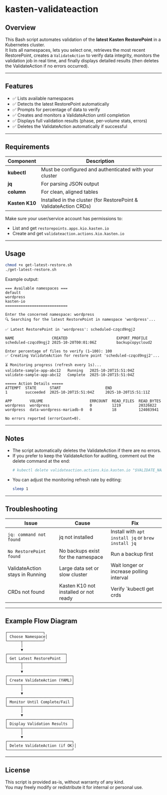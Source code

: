 # kasten-validateaction

## Overview

This Bash script automates validation of the **latest Kasten RestorePoint** in a Kubernetes cluster.  
It lists all namespaces, lets you select one, retrieves the most recent RestorePoint, creates a `ValidateAction` to verify data integrity, monitors the validation job in real time, and finally displays detailed results (then deletes the ValidateAction if no errors occurred).

---

## Features

- ✅ Lists available namespaces  
- ✅ Detects the latest RestorePoint automatically  
- ✅ Prompts for percentage of data to verify  
- ✅ Creates and monitors a ValidateAction until completion  
- ✅ Displays full validation results (phase, per-volume stats, errors)  
- ✅ Deletes the ValidateAction automatically if successful  

---

## Requirements

| Component | Description |
|------------|-------------|
| **kubectl** | Must be configured and authenticated with your cluster |
| **jq** | For parsing JSON output |
| **column** | For clean, aligned tables |
| **Kasten K10** | Installed in the cluster (for RestorePoint & ValidateAction CRDs) |

Make sure your user/service account has permissions to:
- List and get `restorepoints.apps.kio.kasten.io`
- Create and get `validateaction.actions.kio.kasten.io`

---

## Usage

```bash
chmod +x get-latest-restore.sh
./get-latest-restore.sh
```

Example output:
```
=== Available namespaces ===
default
wordpress
kasten-io
============================

Enter the concerned namespace: wordpress
🔍 Searching for the latest RestorePoint in namespace 'wordpress'...

✅ Latest RestorePoint in 'wordpress': scheduled-czqcd9ngj2

NAME                 CREATED                      EXPORT_PROFILE
scheduled-czqcd9ngj2 2025-10-20T00:01:06Z         backupcopycloud2

Enter percentage of files to verify (1–100): 100
✅ Creating ValidateAction for restore point 'scheduled-czqcd9ngj2'...

⏳ Monitoring progress (refresh every 1s)...
validate-sample-app-abc12   Running   2025-10-20T15:51:04Z
validate-sample-app-abc12   Complete  2025-10-20T15:51:04Z

===== Action Details =====
ATTEMPT  STATE      START                    END
1        succeeded  2025-10-20T15:51:04Z     2025-10-20T15:51:11Z

APP        VOLUME                     ERRCOUNT  READ_FILES  READ_BYTES
wordpress  wordpress                  0         1219        20326822
wordpress  data-wordpress-mariadb-0   0         18          124083941

No errors reported (errorCount=0).
```

---

## Notes

- The script automatically deletes the ValidateAction if there are no errors.  
- If you prefer to keep the ValidateAction for auditing, comment out the delete command at the end:
  ```bash
  # kubectl delete validateaction.actions.kio.kasten.io "$VALIDATE_NAME" -n kasten-io
  ```
- You can adjust the monitoring refresh rate by editing:
  ```bash
  sleep 1
  ```

---

## Troubleshooting

| Issue | Cause | Fix |
|-------|--------|-----|
| `jq: command not found` | jq not installed | Install with `apt install jq` or `brew install jq` |
| `No RestorePoint found` | No backups exist for the namespace | Run a backup first |
| ValidateAction stays in Running | Large data set or slow cluster | Wait longer or increase polling interval |
| CRDs not found | Kasten K10 not installed or not ready | Verify `kubectl get crds | grep kasten` |

---

## Example Flow Diagram

```
┌────────────────┐
│ Choose Namespace│
└──────┬─────────┘
       │
       ▼
┌──────────────────────────┐
│ Get Latest RestorePoint  │
└──────┬───────────────────┘
       │
       ▼
┌─────────────────────────────┐
│ Create ValidateAction (YAML)│
└──────┬──────────────────────┘
       │
       ▼
┌─────────────────────────────┐
│ Monitor Until Complete/Fail │
└──────┬──────────────────────┘
       │
       ▼
┌─────────────────────────────┐
│ Display Validation Results  │
└──────┬──────────────────────┘
       │
       ▼
┌─────────────────────────────┐
│ Delete ValidateAction (if OK)│
└─────────────────────────────┘
```

---

## License

This script is provided as-is, without warranty of any kind.  
You may freely modify or redistribute it for internal or personal use.
